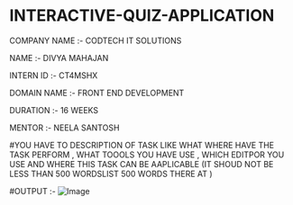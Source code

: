 # INTERACTIVE-QUIZ-APPLICATION

COMPANY NAME :- CODTECH IT SOLUTIONS

NAME :- DIVYA MAHAJAN

INTERN ID :- CT4MSHX

DOMAIN NAME :- FRONT END DEVELOPMENT

DURATION :- 16 WEEKS 

MENTOR :- NEELA SANTOSH

#YOU HAVE TO DESCRIPTION OF TASK LIKE WHAT WHERE HAVE THE TASK PERFORM , WHAT TOOOLS YOU HAVE USE , WHICH EDITPOR YOU USE AND WHERE THIS TASK CAN BE AAPLICABLE (IT SHOUD  NOT BE LESS THAN 500 WORDSLIST 500 WORDS THERE AT )

 #OUTPUT :- 
 ![Image](https://github.com/user-attachments/assets/2d4ec595-7c9a-4593-bb5d-d9177da4529a)


